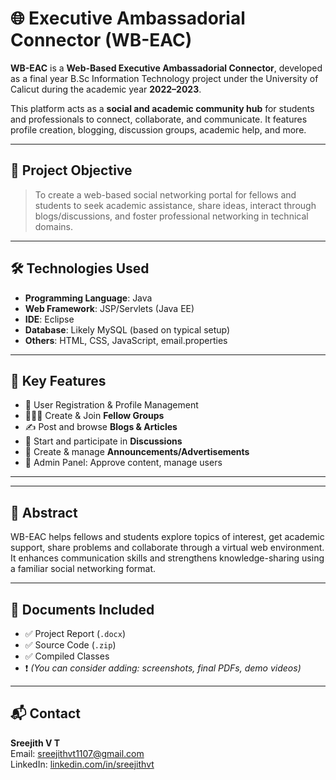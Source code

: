 # 🌐 Executive Ambassadorial Connector (WB-EAC)

**WB-EAC** is a **Web-Based Executive Ambassadorial Connector**, developed as a final year B.Sc Information Technology project under the University of Calicut during the academic year **2022–2023**.

This platform acts as a **social and academic community hub** for students and professionals to connect, collaborate, and communicate. It features profile creation, blogging, discussion groups, academic help, and more.

---

## 🎯 Project Objective

> To create a web-based social networking portal for fellows and students to seek academic assistance, share ideas, interact through blogs/discussions, and foster professional networking in technical domains.

---

## 🛠️ Technologies Used
- **Programming Language**: Java
- **Web Framework**: JSP/Servlets (Java EE)
- **IDE**: Eclipse
- **Database**: Likely MySQL (based on typical setup)
- **Others**: HTML, CSS, JavaScript, email.properties

---

## 🚀 Key Features
- 🧑 User Registration & Profile Management  
- 🧑‍🤝‍🧑 Create & Join **Fellow Groups**  
- ✍️ Post and browse **Blogs & Articles**  
- 💬 Start and participate in **Discussions**  
- 📢 Create & manage **Announcements/Advertisements**  
- 🔐 Admin Panel: Approve content, manage users

---


---

## 📖 Abstract

WB-EAC helps fellows and students explore topics of interest, get academic support, share problems and collaborate through a virtual web environment. It enhances communication skills and strengthens knowledge-sharing using a familiar social networking format.

---

## 📄 Documents Included
- ✅ Project Report (`.docx`)
- ✅ Source Code (`.zip`)
- ✅ Compiled Classes
- ❗ *(You can consider adding: screenshots, final PDFs, demo videos)*

---

## 📬 Contact

**Sreejith V T**  
Email: sreejithvt1107@gmail.com  
LinkedIn: [linkedin.com/in/sreejithvt](https://www.linkedin.com/in/sreejithvt)  
